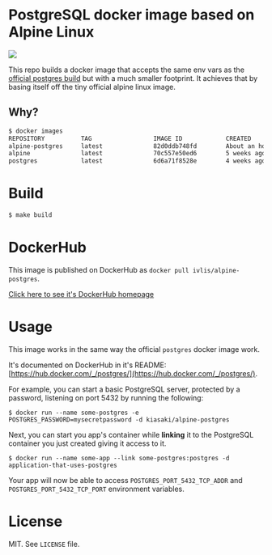 # PostgreSQL docker image based on Alpine Linux

[![](https://badge.imagelayers.io/kiasaki/alpine-postgres:latest.svg)](https://imagelayers.io/?images=kiasaki/alpine-postgres:latest 'Get your own badge on imagelayers.io')

This repo builds a docker image that accepts the same env vars as the
[official postgres build](https://registry.hub.docker.com/_/postgres/) but
with a much smaller footprint. It achieves that by basing itself off the tiny
official alpine linux image.

## Why?

```bash
$ docker images
REPOSITORY          TAG                 IMAGE ID            CREATED             VIRTUAL SIZE
alpine-postgres     latest              82d0ddb748fd        About an hour ago   27.35 MB
alpine              latest              70c557e50ed6        5 weeks ago         4.798 MB
postgres            latest              6d6a71f8528e        4 weeks ago         265.1 MB
```

# Build

```bash
$ make build
```

# DockerHub

This image is published on DockerHub as `docker pull ivlis/alpine-postgres`.

[Click here to see it's DockerHub homepage](https://hub.docker.com/r/ivlis/alpine-postgres/)

# Usage

This image works in the same way the official `postgres` docker image work.

It's documented on DockerHub in it's README: [https://hub.docker.com/_/postgres/](https://hub.docker.com/_/postgres/).

For example, you can start a basic PostgreSQL server, protected by a password,
listening on port 5432 by running the following:

```
$ docker run --name some-postgres -e POSTGRES_PASSWORD=mysecretpassword -d kiasaki/alpine-postgres
```

Next, you can start you app's container while **linking** it to the PostgreSQL
container you just created giving it access to it.

```
$ docker run --name some-app --link some-postgres:postgres -d application-that-uses-postgres
```

Your app will now be able to access `POSTGRES_PORT_5432_TCP_ADDR` and `POSTGRES_PORT_5432_TCP_PORT` environment variables.

# License

MIT. See `LICENSE` file.
